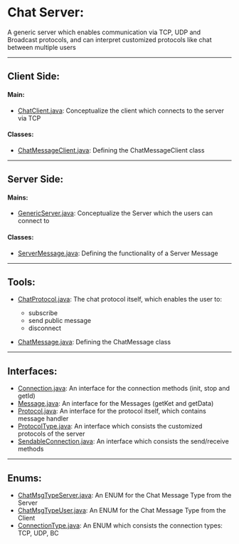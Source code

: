 # Chat Server:

A generic server which enables communication via TCP, UDP and Broadcast protocols, and can
interpret customized protocols like chat between multiple users

--------------------------------------------------------------------------------
## Client Side:

#### Main:
* [ChatClient.java](https://github.com/itay-adi/ChatServer/blob/main/ChatClient.java): Conceptualize the client which connects to the server via TCP

#### Classes:
* [ChatMessageClient.java](https://github.com/itay-adi/ChatServer/blob/main/ChatMessageClient.java): Defining the ChatMessageClient class

--------------------------------------------------------------------------------

## Server Side:

#### Mains:
* [GenericServer.java](https://github.com/itay-adi/ChatServer/blob/main/GenericServer.java): Conceptualize the Server which the users can connect to

#### Classes:
* [ServerMessage.java](https://github.com/itay-adi/ChatServer/blob/main/ServerMessage.java): Defining the functionality of a Server Message

--------------------------------------------------------------------------------

## Tools:

* [ChatProtocol.java](https://github.com/itay-adi/ChatServer/blob/main/ChatProtocol.java): The chat protocol itself, which enables the user to: 
	* subscribe
	* send public message
	* disconnect

* [ChatMessage.java](https://github.com/itay-adi/ChatServer/blob/main/ChatMessage.java): Defining the ChatMessage class


----------------------------------

## Interfaces:

* [Connection.java](https://github.com/itay-adi/ChatServer/blob/main/Connection.java): An interface for the connection methods (init, stop and getId)
* [Message.java](https://github.com/itay-adi/ChatServer/blob/main/Message.java): An interface for the Messages (getKet and getData)
* [Protocol.java](https://github.com/itay-adi/ChatServer/blob/main/Protocol.java): An interface for the protocol itself, which contains message handler
* [ProtocolType.java](https://github.com/itay-adi/ChatServer/blob/main/ProtocolType.java): An interface which consists the customized protocols of the server
* [SendableConnection.java](https://github.com/itay-adi/ChatServer/blob/main/SendableConnection.java): An interface which consists the send/receive methods

----------------------------------

## Enums:

* [ChatMsgTypeServer.java](https://github.com/itay-adi/ChatServer/blob/main/ChatMsgTypeServer.java): An ENUM for the Chat Message Type from the Server
* [ChatMsgTypeUser.java](https://github.com/itay-adi/ChatServer/blob/main/ChatMsgTypeUser.java): An ENUM for the Chat Message Type from the Client
* [ConnectionType.java](https://github.com/itay-adi/ChatServer/blob/main/ConnectionType.java): An ENUM which consists the connection types: TCP, UDP, BC
